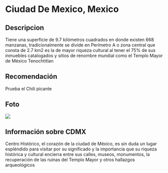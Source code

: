 # Ciudad De Mexico, Mexico

## Descripcion
Tiene una superficie de 9.7 kilómetros cuadrados en donde existen 668 manzanas, tradicionalmente se divide en Perímetro A o zona central que consta de 2.7 km2 es la de mayor riqueza cultural al tener el 75% de sus inmuebles catalogados y sitios de renombre mundial como el Templo Mayor de México Tenochtitlan

## Recomendación
Prueba el Chili picante

## Foto
![](https://www.google.com/url?sa=i&url=https%3A%2F%2Fwww.kayak.com.co%2FMexico-City.53588.guide&psig=AOvVaw1UjRUxIejOSZ-FJp38__N3&ust=1740576843901000&source=images&cd=vfe&opi=89978449&ved=0CBQQjRxqFwoTCLC03ZX43osDFQAAAAAdAAAAABAE)

## Información sobre CDMX
Centro Histórico, el corazón de la ciudad de México, es sin duda un lugar espléndido para visitar por su significado y la importancia que su riqueza histórica y cultural encierra entre sus calles, museos, monumentos, la recuperación de las ruinas del Templo Mayor y otros hallazgos arqueológicos

